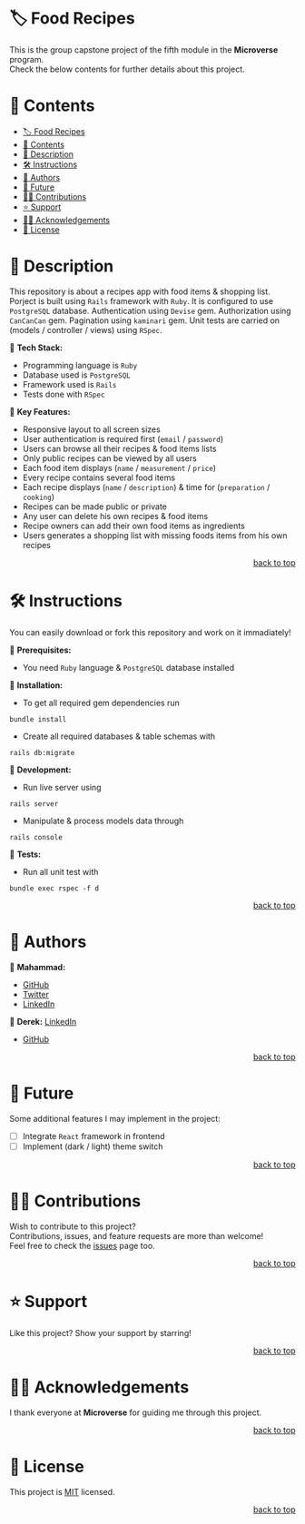 <a name="title"></a>

<!-- TITLE -->

# 🏷️ Food Recipes

This is the group capstone project of the fifth module in the **Microverse** program.
<br/>
Check the below contents for further details about this project.

<!-- CONTENTS -->

# 📗 Contents

- [🏷️ Food Recipes](#️-food-recipes)
- [📗 Contents](#-contents)
- [📖 Description](#-description)
- [🛠️ Instructions](#️-instructions)
- [👥 Authors](#-authors)
- [🔭 Future](#-future)
- [🤝🏻 Contributions](#-contributions)
- [⭐️ Support](#️-support)
- [🙏🏻 Acknowledgements](#-acknowledgements)
- [📝 License](#-license)

<!-- DESCRIPTION -->

<a name="description"></a>

# 📖 Description

This repository is about a recipes app with food items & shopping list.
Porject is built using `Rails` framework with `Ruby`.
It is configured to use `PostgreSQL` database.
Authentication using `Devise` gem.
Authorization using `CanCanCan` gem.
Pagination using `kaminari` gem.
Unit tests are carried on (models / controller / views) using `RSpec`.

📌 **Tech Stack:**
- Programming language is `Ruby`
- Database used is `PostgreSQL`
- Framework used is `Rails`
- Tests done with `RSpec`

📌 **Key Features:**
- Responsive layout to all screen sizes
- User authentication is required first (`email` / `password`)
- Users can browse all their recipes & food items lists
- Only public recipes can be viewed by all users
- Each food item displays (`name` / `measurement` / `price`)
- Every recipe contains several food items
- Each recipe displays (`name` / `description`) & time for (`preparation` / `cooking`)
- Recipes can be made public or private
- Any user can delete his own recipes & food items
- Recipe owners can add their own food items as ingredients
- Users generates a shopping list with missing foods items from his own recipes

<p align="right"><a href="#title">back to top</a></p>

<!-- INSTRUCTIONS -->

<a name="instructions"></a>

# 🛠️ Instructions

You can easily download or fork this repository and work on it immadiately!

📌 **Prerequisites:**
- You need `Ruby` language & `PostgreSQL` database installed

📌 **Installation:**
- To get all required gem dependencies run
```
bundle install
```
- Create all required databases & table schemas with
```
rails db:migrate
```

📌 **Development:**
- Run live server using
```
rails server
```
- Manipulate & process models data through
```
rails console
```

📌 **Tests:**
- Run all unit test with
```
bundle exec rspec -f d
```

<p align="right"><a href="#title">back to top</a></p>

<!-- AUTHORS -->

<a name="authors"></a>

# 👥 Authors

📌 **Mahammad:**
- [GitHub](https://github.com/mahammad-mostafa)
- [Twitter](https://twitter.com/mahammad_mostfa)
- [LinkedIn](https://linkedin.com/in/mahammad-mostafa)

📌 **Derek:**
[LinkedIn](https://linkedin.com/in/derek-akrasi-konadu)
- [GitHub](https://github.com/obibaadoma)

<p align="right"><a href="#title">back to top</a></p>

<!-- FUTURE -->

<a name="future"></a>

# 🔭 Future

Some additional features I may implement in the project:
- [ ] Integrate `React` framework in frontend
- [ ] Implement (dark / light) theme switch

<p align="right"><a href="#title">back to top</a></p>

<!-- CONTRIBUTIONS -->

<a name="contributions"></a>

# 🤝🏻 Contributions

Wish to contribute to this project?
<br/>
Contributions, issues, and feature requests are more than welcome!
<br/>
Feel free to check the [issues](../../issues) page too.

<p align="right"><a href="#title">back to top</a></p>

<!-- SUPPORT -->

<a name="support"></a>

# ⭐️ Support

Like this project? Show your support by starring!

<p align="right"><a href="#title">back to top</a></p>

<!-- ACKNOWLEDGEMENTS -->

<a name="acknowledgements"></a>

# 🙏🏻 Acknowledgements

I thank everyone at **Microverse** for guiding me through this project.

<p align="right"><a href="#title">back to top</a></p>

<!-- LICENSE -->

<a name="license"></a>

# 📝 License

This project is [MIT](LICENSE.md) licensed.

<p align="right"><a href="#title">back to top</a></p>